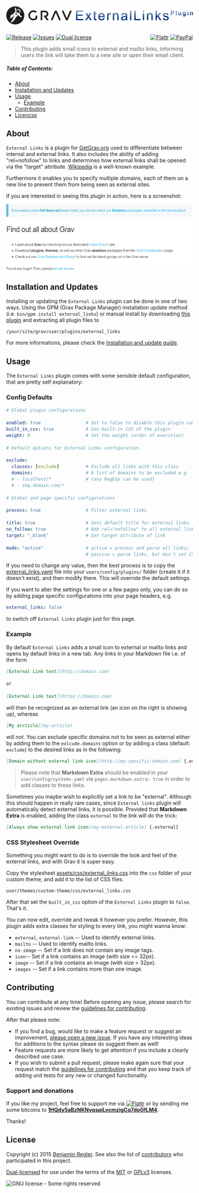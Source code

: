 # [![Grav External Links Plugin](assets/logo.png)][project]

[![Release](https://img.shields.io/github/release/sommerregen/grav-plugin-external-links.svg)][project] [![Issues](https://img.shields.io/github/issues/sommerregen/grav-plugin-external-links.svg)][issues] [![Dual license](https://img.shields.io/badge/dual%20license-MIT%2FGPL-blue.svg)](LICENSE "License") <span style="float:right;">[![Flattr](https://api.flattr.com/button/flattr-badge-large.png)][flattr] [![PayPal](https://www.paypal.com/en_US/i/btn/btn_donate_SM.gif)][paypal]</span>

> This plugin adds small icons to external and mailto links, informing users the link will take them to a new site or open their email client.

##### Table of Contents:

* [About](#about)
* [Installation and Updates](#installation-and-updates)
* [Usage](#usage)
    * [Example](#example)
* [Contributing](#contributing)
* [Licencse](#license)

## About

`External Links` is a plugin for [GetGrav.org](http://getgrav.org) used to differentiate between internal and external links. It also includes the ability of adding "rel=nofollow" to links and determines how external links shall be opened via the "target" attribute. [Wikipedia](https://www.wikipedia.org/) is a well-known example.

Furthermore it enables you to specify multiple domains, each of them on a new line to prevent them from being seen as external sites.

If you are interested in seeing this plugin in action, here is a screenshot:

![Screenshot External Links Plugin](assets/screenshot.png "External Links Preview")

## Installation and Updates

Installing or updating the `External Links` plugin can be done in one of two ways. Using the GPM (Grav Package Manager) installation update method (i.e. `bin/gpm install external_links`) or manual install by downloading [this plugin](https://github.com/sommerregen/grav-plugin-external-links) and extracting all plugin files to

    /your/site/grav/user/plugins/external_links

For more informations, please check the [Installation and update guide](docs/INSTALL.md).

## Usage

The `External Links` plugin comes with some sensible default configuration, that are pretty self explanatory:

### Config Defaults

```yaml
# Global plugin configurations

enabled: true                 # Set to false to disable this plugin completely
built_in_css: true            # Use built-in CSS of the plugin
weight: 0                     # Set the weight (order of execution)

# Default options for External Links configuration.

exclude:
  classes: [exclude]          # Exclude all links with this class
  domains:                    # A list of domains to be excluded e.g
  # - localhost/*             # (any RegExp can be used)
  # - img.domain.com/*

# Global and page specific configurations

process: true                 # Filter external links

title: true                   # Sets default title for external links
no_follow: true               # Add rel="nofollow" to all external links
target: "_blank"              # Set target attribute of link

mode: "active"                # active = process and parse all links;
                              # passive = parse links, but don't set CSS classes
```

If you need to change any value, then the best process is to copy the [external_links.yaml](external_links.yaml) file into your `users/config/plugins/` folder (create it if it doesn't exist), and then modify there. This will override the default settings.

If you want to alter the settings for one or a few pages only, you can do so by adding page specific configurations into your page headers, e.g.

```yaml
external_links: false
```

to switch off `External Links` plugin just for this page.

### Example

By default `External Links` adds a small icon to external or mailto links and opens by default links in a new tab. Any links in your Markdown file i.e. of the form

```markdown
[External Link text](http://domain.com)

or

[External Link text](https://domain.com)
```

will then be recognized as an external link (an icon on the right is showing up), whereas

```markdown
[My arcticle](my-article)
```

will not. You can exclude specific domains not to be seen as external either by adding them to the `exlcude.domains` option or by adding a class (default: `exclude`) to the desired links as in the following:

```markdown
[Domain without external link icon](http://my-specific-domain.com) {.exclude}
```

> Please note that **Markdown Extra** should be enabled in your `user/config/systems.yaml` via `pages.markdown.extra: true` in order to add classes to these links.

Sometimes you maybe wish to explicitly set a link to be "external". Although this should happen in really rare cases, since `External links` plugin will automatically detect external links, it is possible. Provided that **Markdown Extra** is enabled, adding the class `external` to the link will do the trick:

```markdown
[Always show external link icon](my-external-article) {.external}
```

### CSS Stylesheet Override

Something you might want to do is to override the look and feel of the external links, and with Grav it is super easy.

Copy the stylesheet [assets/css/external_links.css](assets/css/external_links.css) into the `css` folder of your custom theme, and add it to the list of CSS files.

    user/themes/custom-theme/css/external_links.css

After that set the `built_in_css` option of the `External Links` plugin to `false`. That's it.

You can now edit, override and tweak it however you prefer. However, this plugin adds extra classes for styling to every link, you might wanna know:

- `external`, `external-link` -- Used to identify external links.
- `mailto` -- Used to identify mailto links.
- `no-image` -- Set if a link does not contain any image tags.
- `icon`-- Set if a link contains an image (with size <= 32px).
- `image` -- Set if a link contains an image (with size > 32px).
- `images` -- Set if a link contains more than one image.

## Contributing

You can contribute at any time! Before opening any issue, please search for existing issues and review the [guidelines for contributing](docs/CONTRIBUTING.md).

After that please note:

* If you find a bug, would like to make a feature request or suggest an improvement, [please open a new issue][issues]. If you have any interesting ideas for additions to the syntax please do suggest them as well!
* Feature requests are more likely to get attention if you include a clearly described use case.
* If you wish to submit a pull request, please make again sure that your request match the [guidelines for contributing](docs/CONTRIBUTING.md) and that you keep track of adding unit tests for any new or changed functionality.

### Support and donations

If you like my project, feel free to support me via [![Flattr](https://api.flattr.com/button/flattr-badge-large.png)][flattr] or by sending me some bitcoins to [**1HQdy5aBzNKNvqspiLvcmzigCq7doGfLM4**][bitcoin].

Thanks!

## License

Copyright (c) 2015 [Benjamin Regler][github]. See also the list of [contributors] who participated in this project.

[Dual-licensed](LICENSE) for use under the terms of the [MIT][mit-license] or [GPLv3][gpl-license] licenses.

![GNU license - Some rights reserved][gnu]

[github]: https://github.com/sommerregen/ "GitHub account from Benjamin Regler"
[gpl-license]: http://opensource.org/licenses/GPL-3.0 "GPLv3 license"
[mit-license]: http://www.opensource.org/licenses/mit-license.php "MIT license"

[flattr]: https://flattr.com/submit/auto?user_id=Sommerregen&url=https://github.com/sommerregen/grav-plugin-external-links "Flatter my GitHub project"
[paypal]: https://www.paypal.com/cgi-bin/webscr?cmd=_s-xclick&hosted_button_id=SYFNP82USG3RN "Donate for my GitHub project using PayPal"
[bitcoin]: bitcoin:1HQdy5aBzNKNvqspiLvcmzigCq7doGfLM4?label=GitHub%20project "Donate for my GitHub project using BitCoin"
[gnu]: https://upload.wikimedia.org/wikipedia/commons/thumb/3/33/License_icon-gpl-88x31.svg/88px-License_icon-gpl-88x31.svg.png "GNU license - Some rights reserved"

[project]: https://github.com/sommerregen/grav-plugin-external-links
[issues]: https://github.com/sommerregen/grav-plugin-external-links/issues "GitHub Issues for Grav External Links Plugin"
[contributors]: https://github.com/sommerregen/grav-plugin-external-links/graphs/contributors "List of contributors of the project"
